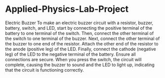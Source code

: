 # Applied-Physics-Lab-Project
Electric Buzzer
To make an electric buzzer circuit with a resistor, buzzer, battery, switch, and LED, start by connecting the positive terminal of the battery to one terminal of the switch. Then, connect the other terminal of the switch to one terminal of the buzzer. Next, connect the other terminal of the buzzer to one end of the resistor. Attach the other end of the resistor to the anode (positive leg) of the LED. Finally, connect the cathode (negative leg) of the LED to the negative terminal of the battery. Ensure all connections are secure. When you press the switch, the circuit will complete, causing the buzzer to sound and the LED to light up, indicating that the circuit is functioning correctly.
